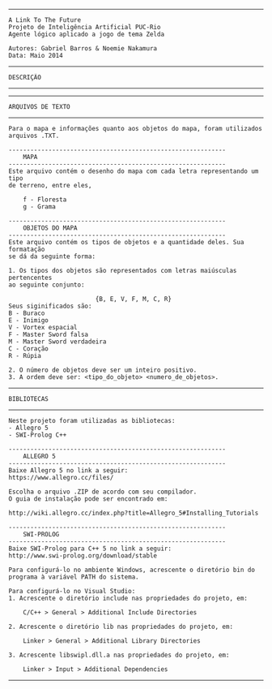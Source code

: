--------------------------------------------------------------------------------	
	A Link To The Future
	Projeto de Inteligência Artificial PUC-Rio
	Agente lógico aplicado a jogo de tema Zelda 
	
	Autores: Gabriel Barros & Noemie Nakamura
	Data: Maio 2014
--------------------------------------------------------------------------------
	DESCRIÇÃO
--------------------------------------------------------------------------------			
	
--------------------------------------------------------------------------------
	ARQUIVOS DE TEXTO
--------------------------------------------------------------------------------		
	Para o mapa e informações quanto aos objetos do mapa, foram utilizados
	arquivos .TXT.
	
	------------------------------------------------------------
		MAPA
	------------------------------------------------------------
	Este arquivo contém o desenho do mapa com cada letra representando um tipo
	de terreno, entre eles,
		
		f - Floresta
		g - Grama
	
	------------------------------------------------------------
		OBJETOS DO MAPA
	------------------------------------------------------------
	Este arquivo contém os tipos de objetos e a quantidade deles. Sua formatação
	se dá da seguinte forma:
	
	1. Os tipos dos objetos são representados com letras maiúsculas pertencentes
	ao seguinte conjunto:
		
							{B, E, V, F, M, C, R}
	Seus siginificados são:						
	B - Buraco
	E - Inimigo
	V - Vortex espacial
	F - Master Sword falsa
	M - Master Sword verdadeira
	C - Coração
	R - Rúpia
	
	2. O número de objetos deve ser um inteiro positivo.
	3. A ordem deve ser: <tipo_do_objeto> <numero_de_objetos>.
	
--------------------------------------------------------------------------------
	BIBLIOTECAS
--------------------------------------------------------------------------------		
	Neste projeto foram utilizadas as bibliotecas:
	- Allegro 5
	- SWI-Prolog C++

	------------------------------------------------------------
		ALLEGRO 5
	------------------------------------------------------------
	Baixe Allegro 5 no link a seguir:
	https://www.allegro.cc/files/
	
	Escolha o arquivo .ZIP de acordo com seu compilador.
	O guia de instalação pode ser encontrado em:
	
	http://wiki.allegro.cc/index.php?title=Allegro_5#Installing_Tutorials
	
	------------------------------------------------------------
		SWI-PROLOG
	------------------------------------------------------------
	Baixe SWI-Prolog para C++ 5 no link a seguir:
	http://www.swi-prolog.org/download/stable

	Para configurá-lo no ambiente Windows, acrescente o diretório bin do
	programa à variável PATH do sistema.
	
	Para configurá-lo no Visual Studio:
	1. Acrescente o diretório include nas propriedades do projeto, em:
		
		C/C++ > General > Additional Include Directories
	
	2. Acrescente o diretório lib nas propriedades do projeto, em:
		
		Linker > General > Additional Library Directories
	
	3. Acrescente libswipl.dll.a nas propriedades do projeto, em:
		
		Linker > Input > Additional Dependencies
	
--------------------------------------------------------------------------------
	
